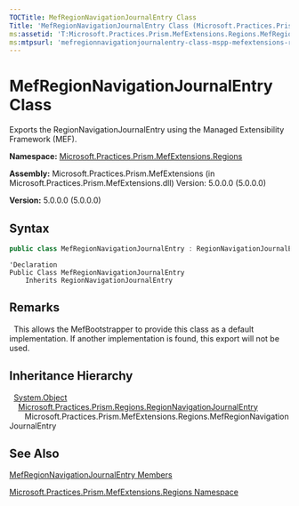 ```yaml
---
TOCTitle: MefRegionNavigationJournalEntry Class
Title: 'MefRegionNavigationJournalEntry Class (Microsoft.Practices.Prism.MefExtensions.Regions)'
ms:assetid: 'T:Microsoft.Practices.Prism.MefExtensions.Regions.MefRegionNavigationJournalEntry'
ms:mtpsurl: 'mefregionnavigationjournalentry-class-mspp-mefextensions-regions.md'
---
```


# MefRegionNavigationJournalEntry Class

Exports the RegionNavigationJournalEntry using the Managed Extensibility Framework (MEF).

**Namespace:** [Microsoft.Practices.Prism.MefExtensions.Regions](/patterns-practices/reference/mspp-mefextensions-regions-namespace)

**Assembly:** Microsoft.Practices.Prism.MefExtensions (in Microsoft.Practices.Prism.MefExtensions.dll) Version: 5.0.0.0 (5.0.0.0)

**Version:** 5.0.0.0 (5.0.0.0)

## Syntax

```c#
public class MefRegionNavigationJournalEntry : RegionNavigationJournalEntry
```

```VB
'Declaration
Public Class MefRegionNavigationJournalEntry
	Inherits RegionNavigationJournalEntry
```

## Remarks

&nbsp;&nbsp;This allows the MefBootstrapper to provide this class as a default implementation. If another implementation is found, this export will not be used.

## Inheritance Hierarchy

&nbsp;&nbsp;[System.Object](http://msdn2.microsoft.com/en-us/library/e5kfa45b)<br/>
&nbsp;&nbsp;&nbsp;&nbsp;[Microsoft.Practices.Prism.Regions.RegionNavigationJournalEntry](/patterns-practices/reference/regionnavigationjournalentry-class-mspp-regions)<br/>
&nbsp;&nbsp;&nbsp;&nbsp;&nbsp;&nbsp;&nbsp;Microsoft.Practices.Prism.MefExtensions.Regions.MefRegionNavigationJournalEntry

## See Also

[MefRegionNavigationJournalEntry Members](/patterns-practices/reference/mefregionnavigationjournalentry-members-mspp-mefextensions-regions)

[Microsoft.Practices.Prism.MefExtensions.Regions Namespace](/patterns-practices/reference/mspp-mefextensions-regions-namespace)